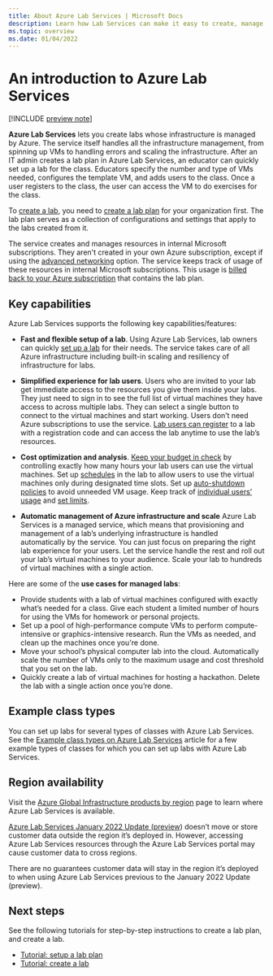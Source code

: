 ```yaml
---
title: About Azure Lab Services | Microsoft Docs
description: Learn how Lab Services can make it easy to create, manage, and secure labs with VMs for educators and students. 
ms.topic: overview
ms.date: 01/04/2022
---
```


# An introduction to Azure Lab Services

[!INCLUDE [preview note](./includes/lab-services-new-update-note.md)]

**Azure Lab Services** lets you create labs whose infrastructure is managed by Azure. The service itself handles all the infrastructure management, from spinning up VMs to handling errors and scaling the infrastructure. After an IT admin creates a lab plan in Azure Lab Services, an educator can quickly set up a lab for the class.  Educators specify the number and type of VMs needed, configures the template VM, and adds users to the class. Once a user registers to the class, the user can access the VM to do exercises for the class.

To [create a lab](tutorial-setup-lab.md), you need to [create a lab plan](tutorial-setup-lab-plan.md) for your organization first. The lab plan serves as a collection of configurations and settings that apply to the labs created from it.

The service creates and manages resources in internal Microsoft subscriptions. They aren't created in your own Azure subscription, except if using the [advanced networking](how-to-connect-vnet-injection.md) option. The service keeps track of usage of these resources in internal Microsoft subscriptions. This usage is [billed back to your Azure subscription](cost-management-guide.md) that contains the lab plan.

## Key capabilities

Azure Lab Services supports the following key capabilities/features:

- **Fast and flexible setup of a lab**. Using Azure Lab Services, lab owners can quickly [set up a lab](tutorial-setup-lab.md) for their needs. The service takes care of all Azure infrastructure including built-in scaling and resiliency of infrastructure for labs.

- **Simplified experience for lab users**. Users who are invited to your lab get immediate access to the resources you give them inside your labs. They just need to sign in to see the full list of virtual machines they have access to across multiple labs. They can select a single button to connect to the virtual machines and start working. Users don’t need Azure subscriptions to use the service.  [Lab users can register](how-to-use-lab.md) to a lab with a registration code and can access the lab anytime to use the lab’s resources.

- **Cost optimization and analysis**. [Keep your budget in check](cost-management-guide.md) by controlling exactly how many hours your lab users can use the virtual machines. Set up [schedules](how-to-create-schedules.md) in the lab to allow users to use the virtual machines only during designated time slots. Set up [auto-shutdown policies](how-to-configure-auto-shutdown-lab-plans.md) to avoid unneeded VM usage. Keep track of [individual users’ usage](how-to-manage-classroom-labs.md) and [set limits](how-to-configure-student-usage.md#set-quotas-for-users).

- **Automatic management of Azure infrastructure and scale**  Azure Lab Services is a managed service, which means that provisioning and management of a lab’s underlying infrastructure is handled automatically by the service. You can just focus on preparing the right lab experience for your users. Let the service handle the rest and roll out your lab’s virtual machines to your audience. Scale your lab to hundreds of virtual machines with a single action.

Here are some of the **use cases for managed labs**:

- Provide students with a lab of virtual machines configured with exactly what’s needed for a class. Give each student a limited number of hours for using the VMs for homework or personal projects.
- Set up a pool of high-performance compute VMs to perform compute-intensive or graphics-intensive research. Run the VMs as needed, and clean up the machines once you're done.
- Move your school’s physical computer lab into the cloud. Automatically scale the number of VMs only to the maximum usage and cost threshold that you set on the lab.  
- Quickly create a lab of virtual machines for hosting a hackathon. Delete the lab with a single action once you’re done.

## Example class types

You can set up labs for several types of classes with Azure Lab Services. See the [Example class types on Azure Lab Services](class-types.md) article for a few example types of classes for which you can set up labs with Azure Lab Services.

## Region availability

Visit the [Azure Global Infrastructure products by region](https://azure.microsoft.com/global-infrastructure/services/?products=lab-services) page to learn where Azure Lab Services is available.

[Azure Lab Services January 2022 Update (preview](lab-services-whats-new.md)) doesn’t move or store customer data outside the region it’s deployed in.  However, accessing Azure Lab Services resources through the Azure Lab Services portal may cause customer data to cross regions.

There are no guarantees customer data will stay in the region it’s deployed to when using Azure Lab Services previous to the January 2022 Update (preview). 


## Next steps

See the following tutorials for step-by-step instructions to create a lab plan, and create a lab.

- [Tutorial: setup a lab plan](tutorial-setup-lab-plan.md)
- [Tutorial: create a lab](tutorial-setup-lab.md)
